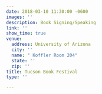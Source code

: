 ```yaml
---
date: 2018-03-10 11:30:00 -0600
images: ''
description: Book Signing/Speaking
link: ''
show_time: true
venue:
  address: University of Arizona
  city: ''
  name: " Koffler Room 204"
  state: ''
  zip: ''
title: Tucson Book Festival
type: ''

---
```

